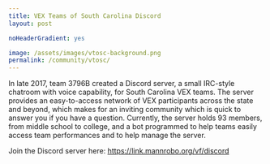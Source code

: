 ```yaml
---
title: VEX Teams of South Carolina Discord
layout: post

noHeaderGradient: yes

image: /assets/images/vtosc-background.png
permalink: /community/vtosc/
---
```

In late 2017, team 3796B created a Discord server, a small IRC-style chatroom with voice capability, for South Carolina VEX teams. The server provides an easy-to-access network of VEX participants across the state and beyond, which makes for an inviting community which is quick to answer you if you have a question. Currently, the server holds 93 members, from middle school to college, and a bot programmed to help teams easily access team performances and to help manage the server.

Join the Discord server here: https://link.mannrobo.org/vf/discord
